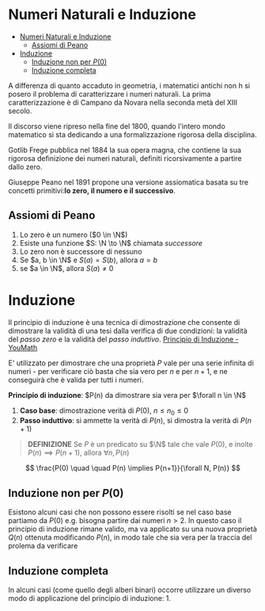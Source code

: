 # Numeri Naturali e Induzione
- [Numeri Naturali e Induzione](#numeri-naturali-e-induzione)
  - [Assiomi di Peano](#assiomi-di-peano)
- [Induzione](#induzione)
  - [Induzione non per $P(0)$](#induzione-non-per-p0)
  - [Induzione completa](#induzione-completa)

A differenza di quanto accaduto in geometria, i matematici antichi non h si posero il problema di caratterizzare i numeri naturali. La prima caratterizzazione è di Campano da Novara nella seconda metà del XIII secolo. 

Il discorso viene ripreso nella fine del 1800, quando l'intero mondo matematico si sta dedicando a una formalizzazione rigorosa della disciplina. 

Gotlib Frege pubblica nel 1884 la sua opera magna, che contiene la sua rigorosa definizione dei numeri naturali, definiti ricorsivamente a partire dallo zero.

Giuseppe Peano nel 1891 propone una versione assiomatica basata su tre concetti primitivi:**lo zero, il numero e il successivo**.

## Assiomi di Peano
1. Lo zero è un numero ($0 \in \N$)
2. Esiste una funzione $S: \N \to \N$ chiamata *successore*
3. Lo zero non è successore di nessuno
4. Se $a, b \in \N$ e $S(a) = S(b)$, allora $a = b$
5. se $a \in \N$, allora $S(a) \not = 0$

# Induzione
Il principio di induzione è una tecnica di dimostrazione che consente di dimostrare la validità di una tesi dalla verifica di due condizioni: la validità del *passo zero* e la validità del *passo induttivo*. [Principio di Induzione - YouMath](https://www.youmath.it/lezioni/analisi-matematica/successioni/701-dimostrazioni-con-il-principio-di-induzione.html)

E' utilizzato per dimostrare che una proprietà $P$ vale per una serie infinita di numeri - per verificare ciò basta che sia vero per $n$ e per $n + 1$, e ne conseguirà che è valida per tutti i numeri. 

**Principio di induzione**: $P(n) da dimostrare sia vera per $\forall n \in \N$

1. **Caso base**: dimostrazione verità di $P(0), \ n \leq n_{0} \leq 0$
2. **Passo induttivo**: si ammette la verità di $P(n)$, si dimostra la verità di $P(n+1)$

>**DEFINIZIONE**
>Se $P$ è un predicato su $\N$ tale che vale $P(0)$, e inolte $P(n) \implies P(n + 1)$, allora $\forall n, P(n)$

$$
\frac{P(0) \quad \quad P(n) \implies P{n+1}}{\forall N, P(n)}
$$

## Induzione non per $P(0)$
Esistono alcuni casi che non possono essere risolti se nel caso base partiamo da $P(0)$ e.g. bisogna partire dai numeri $n > 2$. In questo caso il principio di induzione rimane valido, ma va applicato su una nuova proprietà $Q(n)$ ottenuta modificando $P(n)$, in modo tale che sia vera per la traccia del prolema da verificare 

<!-- ESEMPIO MANCANTE-->

## Induzione completa
In alcuni casi (come quello degli alberi binari) occorre utilizzare un diverso modo di applicazione del principio di induzione: 
1. 